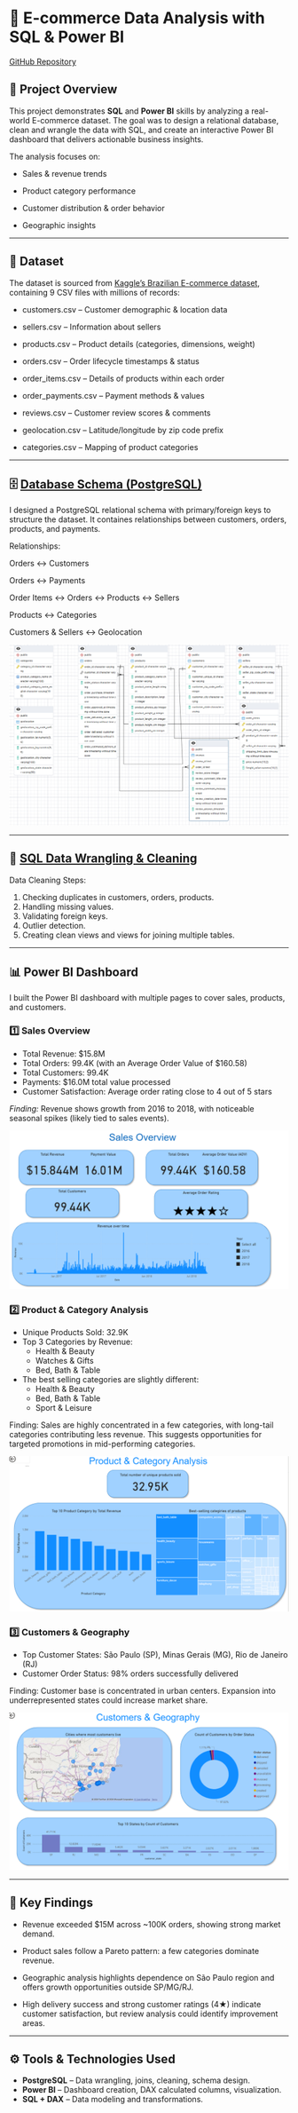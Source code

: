 # 🛒 E-commerce Data Analysis with SQL & Power BI

[GitHub Repository](https://github.com/YuliaAsIs/E-Commerce)

## 📌 Project Overview

This project demonstrates **SQL** and **Power BI** skills by analyzing a real-world E-commerce dataset. The goal was to design a relational database, clean and wrangle the data with SQL, and create an interactive Power BI dashboard that delivers actionable business insights.

The analysis focuses on:

- Sales & revenue trends

- Product category performance

- Customer distribution & order behavior

- Geographic insights

---

## 📂 Dataset

The dataset is sourced from [Kaggle’s Brazilian E-commerce dataset](https://www.kaggle.com/datasets/abdelrahmanalimo/e-commerce-dataset/data), containing 9 CSV files with millions of records:

- customers.csv – Customer demographic & location data

- sellers.csv – Information about sellers

- products.csv – Product details (categories, dimensions, weight)

- orders.csv – Order lifecycle timestamps & status

- order_items.csv – Details of products within each order

- order_payments.csv – Payment methods & values

- reviews.csv – Customer review scores & comments

- geolocation.csv – Latitude/longitude by zip code prefix

- categories.csv – Mapping of product categories

---

## 🗄️ [Database Schema (PostgreSQL)](schema.sql)

I designed a PostgreSQL relational schema with primary/foreign keys  to structure the dataset. It containes relationships between customers, orders, products, and payments.

Relationships:

Orders ↔ Customers

Orders ↔ Payments

Order Items ↔ Orders ↔ Products ↔ Sellers

Products ↔ Categories

Customers & Sellers ↔ Geolocation

![diagram](ERDiagram.png)

---

## 🧹 [SQL Data Wrangling & Cleaning](data-wrangling-sql.md)

Data Cleaning Steps:

1. Checking duplicates in customers, orders, products.
2. Handling missing values.
3. Validating foreign keys.
4. Outlier detection.
5. Creating clean views and views for joining multiple tables.

---

## 📊 Power BI Dashboard

I built the Power BI dashboard with multiple pages to cover sales, products, and customers.

### 1️⃣ Sales Overview

- Total Revenue: $15.8M
- Total Orders: 99.4K (with an Average Order Value of $160.58)
- Total Customers: 99.4K
- Payments: $16.0M total value processed
- Customer Satisfaction: Average order rating close to 4 out of 5 stars

*Finding:* Revenue shows growth from 2016 to 2018, with noticeable seasonal spikes (likely tied to sales events).

![overview](images/overview.png)


### 2️⃣ Product & Category Analysis

- Unique Products Sold: 32.9K
- Top 3 Categories by Revenue:
   - Health & Beauty
   - Watches & Gifts
   - Bed, Bath & Table
- The best selling categories are slightly different:
   - Health & Beauty
   - Bed, Bath & Table
   - Sport & Leisure

Finding: Sales are highly concentrated in a few categories, with long-tail categories contributing less revenue. This suggests opportunities for targeted promotions in mid-performing categories.

![product](images/product.png)


### 3️⃣ Customers & Geography

- Top Customer States: São Paulo (SP), Minas Gerais (MG), Rio de Janeiro (RJ)
- Customer Order Status: 98% orders successfully delivered

Finding: Customer base is concentrated in urban centers. Expansion into underrepresented states could increase market share.

![customers](images/customers.png)

---

## 🔑 Key Findings

- Revenue exceeded $15M across ~100K orders, showing strong market demand.

- Product sales follow a Pareto pattern: a few categories dominate revenue.

- Geographic analysis highlights dependence on São Paulo region and offers growth opportunities outside SP/MG/RJ.

- High delivery success and strong customer ratings (4★) indicate customer satisfaction, but review analysis could identify improvement areas.

---

## ⚙️ Tools & Technologies Used

- **PostgreSQL** – Data wrangling, joins, cleaning, schema design.
- **Power BI** – Dashboard creation, DAX calculated columns, visualization.
- **SQL + DAX** – Data modeling and transformations.
